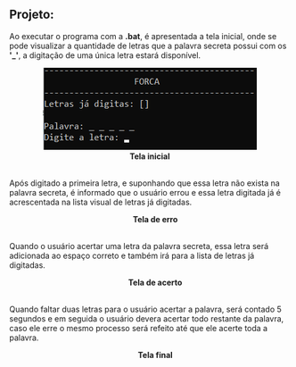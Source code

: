 ## Projeto:
Ao executar o programa com a <b>.bat</b>, é apresentada a tela inicial, onde se pode visualizar a quantidade de letras que a palavra secreta possui com os <b>'_'</b>, a digitação de uma única letra estará disponível.

<p align="center">
  <img  src="prints/1_tela_inicial.png"><br>
  <b>Tela inicial</b>
</p>


<br>
Após digitado a primeira letra, e suponhando que essa letra não exista na palavra secreta, é informado que o usuário errou e essa letra digitada já é acrescentada na lista visual de letras já digitadas.
<br>
<p align="center">
  <img  src="prints/2_tela_error.png">
  <b> Tela de erro </b>
</p>
<br>
Quando o usuário acertar uma letra da palavra secreta, essa letra será adicionada ao espaço correto e também irá para a lista de letras já digitadas.
<p align="center">
  <img  src="prints/3_tela_acerto.png">
  <b> Tela de acerto </b>
</p>
<br>
Quando faltar duas letras para o usuário acertar a palavra, será contado 5 segundos e em seguida o usuário devera acertar todo restante da palavra, caso ele erre o mesmo processo será refeito até que ele acerte toda a palavra.
<p align="center">
  <img  src="prints/4_tela_final.png">
  <b> Tela final </b>
</p>
